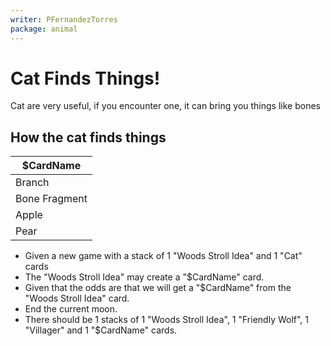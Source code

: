 ```yaml
---
writer: PFernandezTorres
package: animal
---
```


# Cat Finds Things!

Cat are very useful, if you encounter one, it can bring you things like bones

## How the cat finds things

| $CardName       |
|-----------------|
| Branch          |
| Bone Fragment   |
 | Apple           |
 | Pear            |
 
 * Given a new game with a stack of 1 "Woods Stroll Idea" and 1 "Cat" cards
 * The "Woods Stroll Idea" may create a "$CardName" card.
 * Given that the odds are that we will get a "$CardName" from the "Woods Stroll Idea" card.
 * End the current moon.
 * There should be 1 stacks of 1 "Woods Stroll Idea", 1 "Friendly Wolf", 1 "Villager" and 1 "$CardName" cards.

